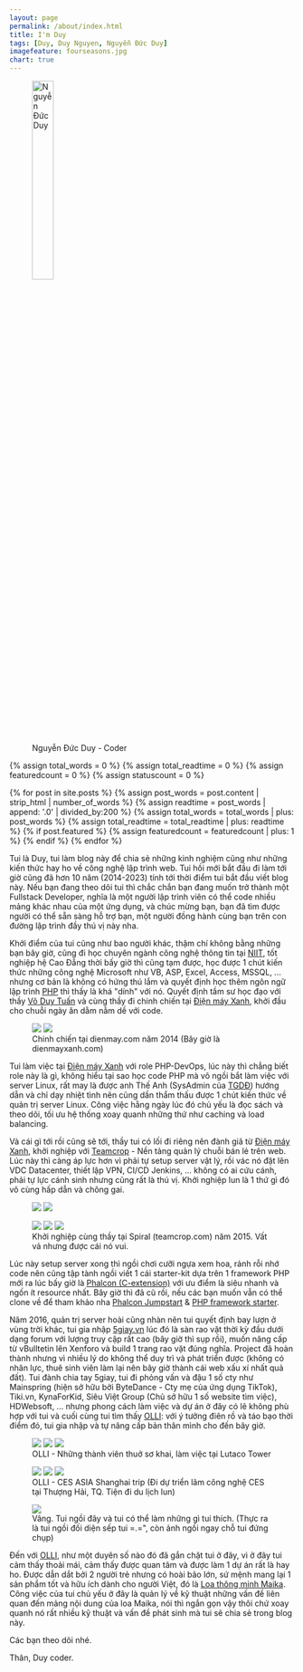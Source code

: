 ```yaml
---
layout: page
permalink: /about/index.html
title: I'm Duy
tags: [Duy, Duy Nguyen, Nguyễn Đức Duy]
imagefeature: fourseasons.jpg
chart: true
---
```

<figure>
  <img src="{{ site.url }}/images/nguyen-duc-duy.jpg" alt="Nguyễn Đức Duy" width="30%">
  <figcaption>Nguyễn Đức Duy -  Coder</figcaption>
</figure>

{% assign total_words = 0 %}
{% assign total_readtime = 0 %}
{% assign featuredcount = 0 %}
{% assign statuscount = 0 %}

{% for post in site.posts %}
    {% assign post_words = post.content | strip_html | number_of_words %}
    {% assign readtime = post_words | append: '.0' | divided_by:200 %}
    {% assign total_words = total_words | plus: post_words %}
    {% assign total_readtime = total_readtime | plus: readtime %}
    {% if post.featured %}
    {% assign featuredcount = featuredcount | plus: 1 %}
    {% endif %}
{% endfor %}


Tui là Duy, tui làm blog này để chia sẻ những kinh nghiệm cũng như những kiến thức hay ho về công nghệ lập trình web. Tui hồi mới bắt đầu đi làm tới giờ cũng đã hơn 10 năm (2014-2023) tính tới thời điểm tui bắt đầu viết blog này. Nếu bạn đang theo dõi tui thì chắc chắn bạn đang muốn trở thành một Fullstack Developer, nghĩa là một người lập trình viên có thể code nhiều mảng khác nhau của một ứng dụng, và chúc mừng bạn, bạn đã tìm được người có thể sẵn sàng hỗ trợ bạn, một người đồng hành cùng bạn trên con đường lập trình đầy thú vị này nha.

Khởi điểm của tui cũng như bao người khác, thậm chí không bằng những bạn bây giờ, cũng đi học chuyên ngành công nghệ thông tin tại [NIIT](https://www.niit.com/vietnam/), tốt nghiệp hệ Cao Đẳng thời bấy giờ thì cũng tạm được, học được 1 chút kiến thức những công nghệ Microsoft như VB, ASP, Excel, Access, MSSQL, ... nhưng cơ bản là không có hứng thú lắm và quyết định học thêm ngôn ngữ lập trình [PHP](https://www.php.net/) thì thấy là khá "dính" với nó. Quyết định tầm sư học đạo với thầy [Võ Duy Tuấn](https://vn.linkedin.com/in/voduytuan) và cùng thầy đi chinh chiến tại [Điện máy Xanh](https://www.dienmayxanh.com/), khởi đầu cho chuỗi ngày ăn dằm nằm dề với code.

<figure class="half">
	<a href="{{ site.url }}/images/about/dienmayxanh/4_members.jpg"><img src="{{ site.url }}/images/about/dienmayxanh/4_members.jpg"></a>
	<a href="{{ site.url }}/images/about/dienmayxanh/all_members.jpg"><img src="{{ site.url }}/images/about/dienmayxanh/all_members.jpg"></a>
	<figcaption>Chinh chiến tại dienmay.com năm 2014 (Bây giờ là dienmayxanh.com)</figcaption>
</figure>


Tui làm việc tại [Điện máy Xanh](https://www.dienmayxanh.com/) với role PHP-DevOps, lúc này thì chẳng biết role này là gì, không hiểu tại sao học code PHP mà vô ngồi bắt làm việc với server Linux, rất may là được anh Thế Anh (SysAdmin của [TGDĐ](https://www.thegioididong.com/)) hướng dẫn và chỉ dạy nhiệt tình nên cũng dần thẩm thấu được 1 chút kiến thức về quản trị server Linux. Công việc hằng ngày lúc đó chủ yếu là đọc sách và theo dõi, tối ưu hệ thống xoay quanh những thứ như caching và load balancing.

Và cái gì tới rồi cũng sẽ tới, thầy tui có lối đi riêng nên đành giã từ [Điện máy Xanh](https://www.dienmayxanh.com/), khởi nghiệp với [Teamcrop](https://www.teamcrop.com/) - Nền tảng quản lý chuỗi bán lẻ trên web. Lúc này thì càng áp lực hơn vì phải tự setup server vật lý, rồi vác nó đặt lên VDC Datacenter, thiết lập VPN, CI/CD Jenkins, ... không có ai cứu cánh, phải tự lực cánh sinh nhưng cũng rất là thú vị. Khởi nghiệp lun là 1 thứ gì đó vô cùng hấp dẫn và chông gai.

<figure class="half">
	<a href="{{ site.url }}/images/about/teamcrop/working_together.png"><img src="{{ site.url }}/images/about/teamcrop/working_together.png"></a>
	<a href="{{ site.url }}/images/about/teamcrop/all_members.jpg"><img src="{{ site.url }}/images/about/teamcrop/all_members.jpg"></a>
</figure>
<figure class="third">
	<a href="{{ site.url }}/images/about/teamcrop/IMG_0128.jpg"><img src="{{ site.url }}/images/about/teamcrop/IMG_0128.jpg"></a>
	<a href="{{ site.url }}/images/about/teamcrop/IMG_0129.jpg"><img src="{{ site.url }}/images/about/teamcrop/IMG_0129.jpg"></a>
	<a href="{{ site.url }}/images/about/teamcrop/IMG_0130.jpg"><img src="{{ site.url }}/images/about/teamcrop/IMG_0130.jpg"></a>
	<figcaption>Khởi nghiệp cùng thầy tại Spiral (teamcrop.com) năm 2015. Vất vả nhưng được cái nó vui.</figcaption>
</figure>


Lúc này setup server xong thì ngồi chơi cưỡi ngựa xem hoa, rảnh rỗi nhớ code nên cũng tập tành ngồi viết 1 cái starter-kit dựa trên 1 framework PHP mới ra lúc bấy giờ là [Phalcon (C-extension)](https://phalcon.io/en-us) với ưu điểm là siêu nhanh và ngốn ít resource nhất. Bây giờ thì đã cũ rồi, nếu các bạn muốn vẫn có thể clone về để tham khảo nha [Phalcon Jumpstart](https://github.com/nguyenducduy/phalcon-jumpstart) & [PHP framework starter](https://github.com/nguyenducduy/php-framework-starter).


Năm 2016, quản trị server hoài cũng nhàn nên tui quyết định bay lượn ở vùng trời khác, tui gia nhập [5giay.vn](https://www.5giay.vn/) lúc đó là sàn rao vặt thời kỳ đầu dưới dạng forum với lượng truy cập rất cao (bây giờ thì sụp rồi), muốn nâng cấp từ vBulltetin lên Xenforo và build 1 trang rao vặt đúng nghĩa. Project đã hoàn thành nhưng vì nhiều lý do không thể duy trì và phát triển được (không có nhân lực, thuê sinh viên làm lại nên bây giờ thành cái web xấu xí nhất quả đất). Tui đành chia tay 5giay, tui đi phỏng vấn và đậu 1 số cty như Mainspring (hiện sở hữu bởi ByteDance - Cty mẹ của ứng dụng TikTok), Tiki.vn, KynaForKid, Siêu Việt Group (Chủ sở hữu 1 số website tìm việc), HDWebsoft, ... nhưng phong cách làm việc và dự án ở đây có lẽ không phù hợp với tui và cuối cùng tui tìm thấy [OLLI](https://olli.vn/): với ý tưởng điên rồ và táo bạo thời điểm đó, tui gia nhập và tự nâng cấp bản thân mình cho đến bây giờ.

<figure class="third">
	<a href="{{ site.url }}/images/about/olli/IMG_0008.jpg"><img src="{{ site.url }}/images/about/olli/IMG_0008.jpg"></a>
	<a href="{{ site.url }}/images/about/olli/IMG_0109.jpg"><img src="{{ site.url }}/images/about/olli/IMG_0109.jpg"></a>
	<a href="{{ site.url }}/images/about/olli/IMG_0020.jpg"><img src="{{ site.url }}/images/about/olli/IMG_0020.jpg"></a>
	<figcaption>OLLI - Những thành viên thuở sơ khai, làm việc tại Lutaco Tower</figcaption>
</figure>
<figure class="third">
	<a href="{{ site.url }}/images/about/olli/IMG_4651.jpg"><img src="{{ site.url }}/images/about/olli/IMG_4651.jpg"></a>
	<a href="{{ site.url }}/images/about/olli/IMG_4949.jpg"><img src="{{ site.url }}/images/about/olli/IMG_4949.jpg"></a>
	<a href="{{ site.url }}/images/about/olli/IMG_4819.jpg"><img src="{{ site.url }}/images/about/olli/IMG_4819.jpg"></a>
	<figcaption>OLLI - CES ASIA Shanghai trip (Đi dự triển lãm công nghệ CES tại Thượng Hải, TQ. Tiện đi du lịch lun)</figcaption>
</figure>
<figure>
	<a href="{{ site.url }}/images/about/olli/IMG_0120.jpg"><img src="{{ site.url }}/images/about/olli/IMG_0120.jpg"></a>
	<figcaption>Vâng. Tui ngồi đây và tui có thể làm những gì tui thích. (Thực ra là tui ngồi đối diện sếp tui =.=", còn ảnh ngồi ngay chỗ tui đứng chụp) </figcaption>
</figure>

Đến với [OLLI](https://olli.vn/), như một duyên số nào đó đã gắn chặt tui ở đây, vì ở đây tui cảm thấy thoải mái, cảm thấy được quan tâm và được làm 1 dự án rất là hay ho. Được dẫn dắt bởi 2 người trẻ nhưng có hoài bão lớn, sứ mệnh mang lại 1 sản phẩm tốt và hữu ích dành cho người Việt, đó là [Loa thông minh Maika](https://olli.vn/products/loa-thong-minh-maika). Công việc của tui chủ yếu ở đây là quản lý về kỹ thuật những vấn đề liên quan đến mảng nội dung của loa Maika, nói thì ngắn gọn vậy thôi chứ xoay quanh nó rất nhiều kỹ thuật và vấn đề phát sinh mà tui sẽ chia sẻ trong blog này.

Các bạn theo dõi nhé.

Thân, Duy coder.